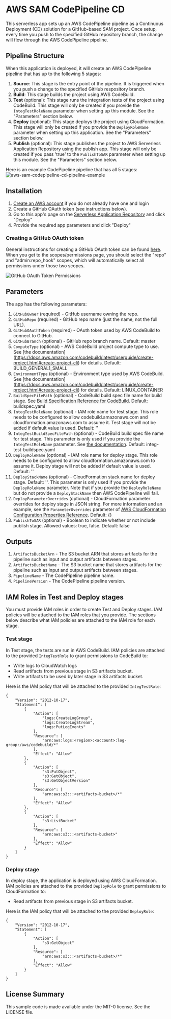 # AWS SAM CodePipeline CD

This serverless app sets up an AWS CodePipeline pipeline as a Continuous Deployment (CD) solution for a GitHub-based SAM project. Once setup, every time you push to the specified GitHub repository branch, the change will flow through the AWS CodePipeline pipeline.

## Pipeline Structure

When this application is deployed, it will create an AWS CodePipeline pipeline that has up to the following 5 stages:
1. **Source**: This stage is the entry point of the pipeline. It is triggered when you push a change to the specified GitHub respository branch.
1. **Build**: This stage builds the project using AWS CodeBuild.
1. **Test** (optional): This stage runs the integration tests of the project using CodeBuild. This stage will only be created if you provide the `IntegTestRoleName` parameter when setting up this module. See the "Parameters" section below.
1. **Deploy** (optional): This stage deploys the project using CloudFormation. This stage will only be created if you provide the `DeployRoleName` parameter when setting up this application. See the "Parameters" section below.
1. **Publish** (optional): This stage publishes the project to AWS Serverless Application Repository using the publish [app](https://serverlessrepo.aws.amazon.com/applications/arn:aws:serverlessrepo:us-east-1:077246666028:applications~aws-serverless-codepipeline-serverlessrepo-publish). This stage will only be created if you pass 'true' to the `PublishToSAR` parameter when setting up this module. See the "Parameters" section below.

Here is an example CodePipeline pipeline that has all 5 stages:
![aws-sam-codepipeline-cd-pipeline-example](https://github.com/awslabs/aws-sam-codepipeline-cd/raw/master/images/aws-sam-codepipeline-cd-pipeline-example.png)

## Installation

1. [Create an AWS account](https://portal.aws.amazon.com/gp/aws/developer/registration/index.html) if you do not already have one and login
1. Create a GitHub OAuth token (see instructions below).
1. Go to this app's page on the [Serverless Application Repository](https://serverlessrepo.aws.amazon.com/applications/arn:aws:serverlessrepo:us-east-1:646794253159:applications~aws-sam-codepipeline-cd) and click "Deploy"
1. Provide the required app parameters and click "Deploy"

### Creating a GitHub OAuth token

General instructions for creating a GitHub OAuth token can be found [here](https://help.github.com/articles/creating-a-personal-access-token-for-the-command-line/). When you get to the scopes/permissions page, you should select the "repo" and "admin:repo_hook" scopes, which will automatically select all permissions under those two scopes.

![GitHub OAuth Token Permissions](https://github.com/awslabs/aws-sam-codepipeline-cd/raw/master/images/github-token-permissions.png)

## Parameters

The app has the following parameters:

1. `GitHubOwner` (required) - GitHub username owning the repo.
1. `GitHubRepo` (required) - GitHub repo name (just the name, not the full URL).
1. `GitHubOAuthToken` (required) - OAuth token used by AWS CodeBuild to connect to GitHub.
1. `GitHubBranch` (optional) - GitHub repo branch name. Default: master
1. `ComputeType` (optional) - AWS CodeBuild project compute type to use. See [the documentation] (https://docs.aws.amazon.com/codebuild/latest/userguide/create-project.html#create-project-cli) for details. Default: BUILD_GENERAL1_SMALL
1. `EnvironmentType` (optional) - Environment type used by AWS CodeBuild. See [the documentation] (https://docs.aws.amazon.com/codebuild/latest/userguide/create-project.html#create-project-cli) for details. Default: LINUX_CONTAINER
1. `BuildSpecFilePath` (optional) - CodeBuild build spec file name for build stage. See [Build Specification Reference for CodeBuild](https://docs.aws.amazon.com/codebuild/latest/userguide/build-spec-ref.html). Default: buildspec.yaml
1. `IntegTestRoleName` (optional) - IAM role name for test stage. This role needs to be configured to allow codebuild.amazonaws.com and cloudformation.amazonaws.com to assume it. Test stage will not be added if default value is used. Default: ''
1. `IntegTestBuildSpecFilePath` (optional) - CodeBuild build spec file name for test stage. This parameter is only used if you provide the `IntegTestRoleName` parameter. See [the documentation](https://docs.aws.amazon.com/codebuild/latest/userguide/build-spec-ref.html). Default: integ-test-buildspec.yaml
1. `DeployRoleName` (optional) - IAM role name for deploy stage. This role needs to be configured to allow cloudformation.amazonaws.com to assume it. Deploy stage will not be added if default value is used. Default: ''
1. `DeployStackName` (optional) - CloudFormation stack name for deploy stage. Default: ''. This parameter is only used if you provide the `DeployRoleName` parameter. Note that if you provide the `DeployRoleName` but do not provide a `DeployStackName` then AWS CodePipeline will fail.
1. `DeployParameterOverrides` (optional) - CloudFormation parameter overrides for deploy stage in JSON string. For more information and an example, see the `ParameterOverrides` parameter of [AWS CloudFormation Configuration Properties Reference](https://docs.aws.amazon.com/AWSCloudFormation/latest/UserGuide/continuous-delivery-codepipeline-action-reference.html#w2ab1c13c13b9). Default: {}
1. `PublishToSAR` (optional) - Boolean to indicate whether or not include publish stage. Allowed values: true, false. Default: false

## Outputs

1. `ArtifactsBucketArn` - The S3 bucket ARN that stores artifacts for the pipeline such as input and output artifacts between stages.
1. `ArtifactsBucketName` - The S3 bucket name that stores artifacts for the pipeline such as input and output artifacts between stages.
1. `PipelineName` - The CodePipeline pipeline name.
1. `PipelineVersion` - The CodePipeline pipeline version.

## IAM Roles in Test and Deploy stages

You must provide IAM roles in order to create Test and Deploy stages. IAM policies will be attached to the IAM roles that you provide. The sections below describe what IAM policies are attached to the IAM role for each stage.

### Test stage

In Test stage, the tests are run in AWS CodeBuild. IAM policies are attached to the provided `IntegTestRole` to grant permissions to CodeBuild to:
- Write logs to CloudWatch logs
- Read artifacts from previous stage in S3 artifacts bucket.
- Write artifacts to be used by later stage in S3 artifacts bucket.

Here is the IAM policy that will be attached to the provided `IntegTestRole`:

```
{
    "Version": "2012-10-17",
    "Statement": [
        {
            "Action": [
                "logs:CreateLogGroup",
                "logs:CreateLogStream",
                "logs:PutLogEvents"
            ],
            "Resource": [
                "arn:aws:logs:<region>:<account>:log-group:/aws/codebuild/*"
            ],
            "Effect": "Allow"
        },
        {
            "Action": [
                "s3:PutObject",
                "s3:GetObject",
                "s3:GetObjectVersion"
            ],
            "Resource": [
                "arn:aws:s3:::<artifacts-bucket>/*"
            ],
            "Effect": "Allow"
        },
        {
            "Action": [
                "s3:ListBucket"
            ],
            "Resource": [
                "arn:aws:s3:::<artifacts-bucket>"
            ],
            "Effect": "Allow"
        }
    ]
}
```

### Deploy stage

In deploy stage, the application is deployed using AWS CloudFormation. IAM policies are attached to the provided `DeployRole` to grant permissions to CloudFormation to:
- Read artifacts from previous stage in S3 artifacts bucket.

Here is the IAM policy that will be attached to the provided `DeployRole`:

```
{
    "Version": "2012-10-17",
    "Statement": [
        {
            "Action": [
                "s3:GetObject"
            ],
            "Resource": [
                "arn:aws:s3:::<artifacts-bucket>/*"
            ],
            "Effect": "Allow"
        }
    ]
}
```

## License Summary

This sample code is made available under the MIT-0 license. See the LICENSE file.
